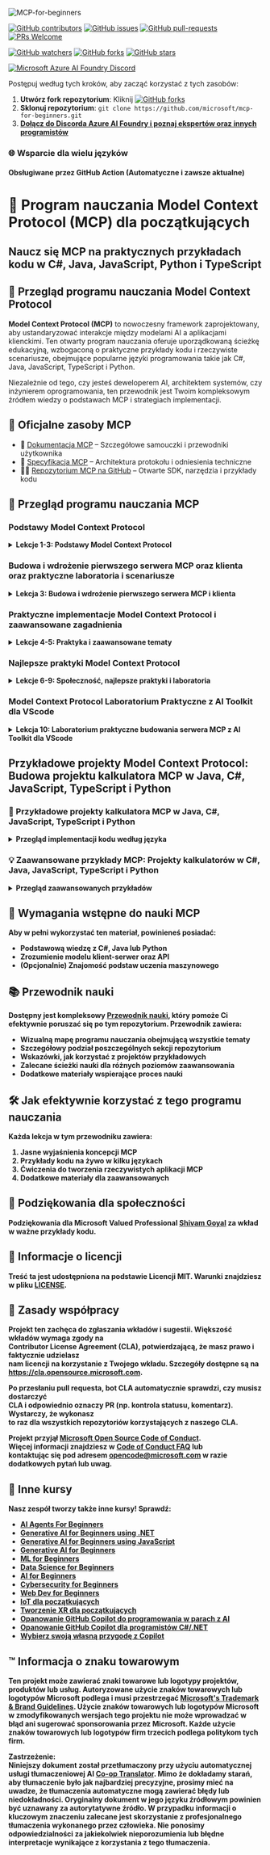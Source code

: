 <!--
CO_OP_TRANSLATOR_METADATA:
{
  "original_hash": "44405cc3bec37703b241dd4d8336e54a",
  "translation_date": "2025-07-01T09:38:25+00:00",
  "source_file": "README.md",
  "language_code": "pl"
}
-->
![MCP-for-beginners](../../translated_images/mcp-beginners.2ce2b317996369ff66c5b72e25eff9d4288ab2741fc70c0b4e523d1ae1e249fd.pl.png) 

[![GitHub contributors](https://img.shields.io/github/contributors/microsoft/mcp-for-beginners.svg)](https://GitHub.com/microsoft/mcp-for-beginners/graphs/contributors)
[![GitHub issues](https://img.shields.io/github/issues/microsoft/mcp-for-beginners.svg)](https://GitHub.com/microsoft/mcp-for-beginners/issues)
[![GitHub pull-requests](https://img.shields.io/github/issues-pr/microsoft/mcp-for-beginners.svg)](https://GitHub.com/microsoft/mcp-for-beginners/pulls)
[![PRs Welcome](https://img.shields.io/badge/PRs-welcome-brightgreen.svg?style=flat-square)](http://makeapullrequest.com)

[![GitHub watchers](https://img.shields.io/github/watchers/microsoft/mcp-for-beginners.svg?style=social&label=Watch)](https://GitHub.com/microsoft/mcp-for-beginners/watchers)
[![GitHub forks](https://img.shields.io/github/forks/microsoft/mcp-for-beginners.svg?style=social&label=Fork)](https://GitHub.com/microsoft/mcp-for-beginners/fork)
[![GitHub stars](https://img.shields.io/github/stars/microsoft/mcp-for-beginners?style=social&label=Star)](https://GitHub.com/microsoft/mcp-for-beginners/stargazers)


[![Microsoft Azure AI Foundry Discord](https://dcbadge.vercel.app/api/server/ByRwuEEgH4)](https://discord.com/invite/ByRwuEEgH4)


Postępuj według tych kroków, aby zacząć korzystać z tych zasobów:
1. **Utwórz fork repozytorium**: Kliknij [![GitHub forks](https://img.shields.io/github/forks/microsoft/mcp-for-beginners.svg?style=social&label=Fork)](https://GitHub.com/microsoft/mcp-for-beginners/fork)
2. **Sklonuj repozytorium**:   `git clone https://github.com/microsoft/mcp-for-beginners.git`
3. [**Dołącz do Discorda Azure AI Foundry i poznaj ekspertów oraz innych programistów**](https://discord.com/invite/ByRwuEEgH4)


### 🌐 Wsparcie dla wielu języków

#### Obsługiwane przez GitHub Action (Automatyczne i zawsze aktualne)

# 🚀 Program nauczania Model Context Protocol (MCP) dla początkujących

## **Naucz się MCP na praktycznych przykładach kodu w C#, Java, JavaScript, Python i TypeScript**

## 🧠 Przegląd programu nauczania Model Context Protocol

**Model Context Protocol (MCP)** to nowoczesny framework zaprojektowany, aby ustandaryzować interakcje między modelami AI a aplikacjami klienckimi. Ten otwarty program nauczania oferuje uporządkowaną ścieżkę edukacyjną, wzbogaconą o praktyczne przykłady kodu i rzeczywiste scenariusze, obejmujące popularne języki programowania takie jak C#, Java, JavaScript, TypeScript i Python.

Niezależnie od tego, czy jesteś deweloperem AI, architektem systemów, czy inżynierem oprogramowania, ten przewodnik jest Twoim kompleksowym źródłem wiedzy o podstawach MCP i strategiach implementacji.

## 🔗 Oficjalne zasoby MCP

- 📘 [Dokumentacja MCP](https://modelcontextprotocol.io/) – Szczegółowe samouczki i przewodniki użytkownika  
- 📜 [Specyfikacja MCP](https://spec.modelcontextprotocol.io/) – Architektura protokołu i odniesienia techniczne  
- 🧑‍💻 [Repozytorium MCP na GitHub](https://github.com/modelcontextprotocol) – Otwarte SDK, narzędzia i przykłady kodu  

## 🧭 Przegląd programu nauczania MCP

### Podstawy Model Context Protocol  
<details>
  <summary><strong> Lekcje 1-3: Podstawy Model Context Protocol</strong></summary>

- **00. Wprowadzenie do MCP**  
  Przegląd Model Context Protocol i jego znaczenia w pipeline’ach AI. [Czytaj więcej](./00-Introduction/README.md)
- **01. Wyjaśnienie kluczowych pojęć**  
  Szczegółowe omówienie podstawowych koncepcji MCP. [Czytaj więcej](./01-CoreConcepts/README.md)
- **02. Bezpieczeństwo w MCP**  
  Zagrożenia bezpieczeństwa i najlepsze praktyki. [Czytaj więcej](./02-Security/README.md)
- **03. Pierwsze kroki z MCP**  
  Konfiguracja środowiska, podstawowe serwery/klienci, integracja. [Czytaj więcej](./03-GettingStarted/README.md)
</details>

### Budowa i wdrożenie pierwszego serwera MCP oraz klienta oraz praktyczne laboratoria i scenariusze  
<details>
  <summary><strong> Lekcja 3: Budowa i wdrożenie pierwszego serwera MCP i klienta</strong></summary>

- **3.1. Pierwszy serwer** – [Przewodnik](./03-GettingStarted/01-first-server/README.md)
- **3.2. Pierwszy klient** – [Przewodnik](./03-GettingStarted/02-client/README.md)
- **3.3. Klient z LLM** – [Przewodnik](./03-GettingStarted/03-llm-client/README.md)
- **3.4. Konsumpcja serwera w Visual Studio Code** – [Przewodnik](./03-GettingStarted/04-vscode/README.md)
- **3.5. Tworzenie serwera z użyciem SSE** – [Przewodnik](./03-GettingStarted/05-sse-server/README.md)
- **3.6. HTTP Streaming** – [Przewodnik](./03-GettingStarted/06-http-streaming/README.md)
- **3.7. Korzystanie z AI Toolkit** – [Przewodnik](./03-GettingStarted/07-aitk/README.md)
- **3.8. Testowanie serwera** – [Przewodnik](./03-GettingStarted/08-testing/README.md)
- **3.9. Wdrożenie serwera** – [Przewodnik](./03-GettingStarted/09-deployment/README.md)
</details>

### Praktyczne implementacje Model Context Protocol i zaawansowane zagadnienia  
<details>
  <summary><strong> Lekcje 4-5: Praktyka i zaawansowane tematy</strong></summary>

- **04. Praktyczna implementacja**  
  SDK, debugowanie, testowanie, wielokrotnego użytku szablony promptów. [Czytaj więcej](./04-PracticalImplementation/README.md)
- **05. Zaawansowane tematy w MCP**  
  AI multimodalne, skalowanie, zastosowania korporacyjne. [Czytaj więcej](./05-AdvancedTopics/README.md)
- **5.1. Integracja MCP z Azure** – [Przewodnik](./05-AdvancedTopics/mcp-integration/README.md)
- **5.2. Multimodalność** – [Przewodnik](./05-AdvancedTopics/mcp-multi-modality/README.md)
- **5.3. Demo MCP OAuth2** – [Przewodnik](./05-AdvancedTopics/mcp-oauth2-demo/README.md)
- **5.4. Root Contexts** – [Przewodnik](./05-AdvancedTopics/mcp-root-contexts/README.md)
- **5.5. Routing** – [Przewodnik](./05-AdvancedTopics/mcp-routing/README.md)
- **5.6. Sampling** – [Przewodnik](./05-AdvancedTopics/mcp-sampling/README.md)
- **5.7. Skalowanie** – [Przewodnik](./05-AdvancedTopics/mcp-scaling/README.md)
- **5.8. Bezpieczeństwo** – [Przewodnik](./05-AdvancedTopics/mcp-security/README.md)
- **5.9. MCP do wyszukiwania w sieci** – [Przewodnik](./05-AdvancedTopics/web-search-mcp/README.md)
- **5.10. Streaming w czasie rzeczywistym** – [Przewodnik](./05-AdvancedTopics/mcp-realtimestreaming/README.md)
- **5.11. Wyszukiwanie w sieci w czasie rzeczywistym** – [Przewodnik](./05-AdvancedTopics/mcp-realtimesearch/README.md)
- **5.12. Uwierzytelnianie Entra ID dla serwerów Model Context Protocol** – [Przewodnik](./05-AdvancedTopics/mcp-security-entra/README.md)
</details>

### Najlepsze praktyki Model Context Protocol  
<details>
  <summary><strong> Lekcje 6-9: Społeczność, najlepsze praktyki i laboratoria</strong></summary>
- **06. Wkład Społeczności** – [Przewodnik](./06-CommunityContributions/README.md)
- **07. Wnioski z Wczesnej Adopcji** – [Przewodnik](./07-LessonsFromEarlyAdoption/README.md)
- **08. Najlepsze Praktyki dla MCP** – [Przewodnik](./08-BestPractices/README.md)
- **09. Studia Przypadków MCP** – [Przewodnik](./09-CaseStudy/README.md)
</details>

### Model Context Protocol Laboratorium Praktyczne z AI Toolkit dla VScode
<details>
  <summary><strong>Lekcja 10: Laboratorium praktyczne budowania serwera MCP z AI Toolkit dla VScode</summary>
    
- **10. Usprawnianie przepływów pracy AI: Budowa serwera MCP z AI Toolkit** – [Laboratorium praktyczne](./10-StreamliningAIWorkflowsBuildingAnMCPServerWithAIToolkit/README.md)
</details>

## Przykładowe projekty Model Context Protocol: Budowa projektu kalkulatora MCP w Java, C#, JavaScript, TypeScript i Python

### 🧮 Przykładowe projekty kalkulatora MCP w Java, C#, JavaScript, TypeScript i Python
<details>
  <summary><strong>Przegląd implementacji kodu według języka</strong></summary>

  - [Przykład serwera MCP w C#](./03-GettingStarted/samples/csharp/README.md)
  - [Kalkulator MCP w Java](./03-GettingStarted/samples/java/calculator/README.md)
  - [Demo MCP w JavaScript](./03-GettingStarted/samples/javascript/README.md)
  - [Serwer MCP w Python](../../03-GettingStarted/samples/python/mcp_calculator_server.py)
  - [Przykład MCP w TypeScript](./03-GettingStarted/samples/typescript/README.md)

</details>

### 💡 Zaawansowane przykłady MCP: Projekty kalkulatorów w C#, Java, JavaScript, TypeScript i Python
<details>
  <summary><strong>Przegląd zaawansowanych przykładów</strong></summary>

  - [Zaawansowany przykład w C#](./04-PracticalImplementation/samples/csharp/README.md)
  - [Przykład aplikacji kontenerowej w Java](./04-PracticalImplementation/samples/java/containerapp/README.md)
  - [Zaawansowany przykład w JavaScript](./04-PracticalImplementation/samples/javascript/README.md)
  - [Złożona implementacja w Python](../../04-PracticalImplementation/samples/python/mcp_sample.py)
  - [Przykład kontenera w TypeScript](./04-PracticalImplementation/samples/typescript/README.md)

</details>

## 🎯 Wymagania wstępne do nauki MCP

Aby w pełni wykorzystać ten materiał, powinieneś posiadać:

- Podstawową wiedzę z C#, Java lub Python  
- Zrozumienie modelu klient-serwer oraz API  
- (Opcjonalnie) Znajomość podstaw uczenia maszynowego  

## 📚 Przewodnik nauki

Dostępny jest kompleksowy [Przewodnik nauki](./study_guide.md), który pomoże Ci efektywnie poruszać się po tym repozytorium. Przewodnik zawiera:

- Wizualną mapę programu nauczania obejmującą wszystkie tematy  
- Szczegółowy podział poszczególnych sekcji repozytorium  
- Wskazówki, jak korzystać z projektów przykładowych  
- Zalecane ścieżki nauki dla różnych poziomów zaawansowania  
- Dodatkowe materiały wspierające proces nauki  

## 🛠️ Jak efektywnie korzystać z tego programu nauczania

Każda lekcja w tym przewodniku zawiera:

1. Jasne wyjaśnienia koncepcji MCP  
2. Przykłady kodu na żywo w kilku językach  
3. Ćwiczenia do tworzenia rzeczywistych aplikacji MCP  
4. Dodatkowe materiały dla zaawansowanych  

## 🌟 Podziękowania dla społeczności

Podziękowania dla Microsoft Valued Professional [Shivam Goyal](https://www.linkedin.com/in/shivam2003/) za wkład w ważne przykłady kodu.

## 📜 Informacje o licencji

Treść ta jest udostępniona na podstawie **Licencji MIT**. Warunki znajdziesz w pliku [LICENSE](../../LICENSE).

## 🤝 Zasady współpracy

Projekt ten zachęca do zgłaszania wkładów i sugestii. Większość wkładów wymaga zgody na  
Contributor License Agreement (CLA), potwierdzającą, że masz prawo i faktycznie udzielasz  
nam licencji na korzystanie z Twojego wkładu. Szczegóły dostępne są na <https://cla.opensource.microsoft.com>.

Po przesłaniu pull requesta, bot CLA automatycznie sprawdzi, czy musisz dostarczyć  
CLA i odpowiednio oznaczy PR (np. kontrola statusu, komentarz). Wystarczy, że wykonasz  
to raz dla wszystkich repozytoriów korzystających z naszego CLA.

Projekt przyjął [Microsoft Open Source Code of Conduct](https://opensource.microsoft.com/codeofconduct/).  
Więcej informacji znajdziesz w [Code of Conduct FAQ](https://opensource.microsoft.com/codeofconduct/faq/) lub  
kontaktując się pod adresem [opencode@microsoft.com](mailto:opencode@microsoft.com) w razie dodatkowych pytań lub uwag.

## 🎒 Inne kursy  
Nasz zespół tworzy także inne kursy! Sprawdź:

- [AI Agents For Beginners](https://github.com/microsoft/ai-agents-for-beginners?WT.mc_id=academic-105485-koreyst)  
- [Generative AI for Beginners using .NET](https://github.com/microsoft/Generative-AI-for-beginners-dotnet?WT.mc_id=academic-105485-koreyst)  
- [Generative AI for Beginners using JavaScript](https://github.com/microsoft/generative-ai-with-javascript?WT.mc_id=academic-105485-koreyst)  
- [Generative AI for Beginners](https://github.com/microsoft/generative-ai-for-beginners?WT.mc_id=academic-105485-koreyst)  
- [ML for Beginners](https://aka.ms/ml-beginners?WT.mc_id=academic-105485-koreyst)  
- [Data Science for Beginners](https://aka.ms/datascience-beginners?WT.mc_id=academic-105485-koreyst)  
- [AI for Beginners](https://aka.ms/ai-beginners?WT.mc_id=academic-105485-koreyst)  
- [Cybersecurity for Beginners](https://github.com/microsoft/Security-101??WT.mc_id=academic-96948-sayoung)  
- [Web Dev for Beginners](https://aka.ms/webdev-beginners?WT.mc_id=academic-105485-koreyst)
- [IoT dla początkujących](https://aka.ms/iot-beginners?WT.mc_id=academic-105485-koreyst)
- [Tworzenie XR dla początkujących](https://github.com/microsoft/xr-development-for-beginners?WT.mc_id=academic-105485-koreyst)
- [Opanowanie GitHub Copilot do programowania w parach z AI](https://aka.ms/GitHubCopilotAI?WT.mc_id=academic-105485-koreyst)
- [Opanowanie GitHub Copilot dla programistów C#/.NET](https://github.com/microsoft/mastering-github-copilot-for-dotnet-csharp-developers?WT.mc_id=academic-105485-koreyst)
- [Wybierz swoją własną przygodę z Copilot](https://github.com/microsoft/CopilotAdventures?WT.mc_id=academic-105485-koreyst)


## ™️ Informacja o znaku towarowym

Ten projekt może zawierać znaki towarowe lub logotypy projektów, produktów lub usług. Autoryzowane użycie znaków towarowych lub logotypów Microsoft podlega i musi przestrzegać
[Microsoft's Trademark & Brand Guidelines](https://www.microsoft.com/legal/intellectualproperty/trademarks/usage/general).
Użycie znaków towarowych lub logotypów Microsoft w zmodyfikowanych wersjach tego projektu nie może wprowadzać w błąd ani sugerować sponsorowania przez Microsoft.
Każde użycie znaków towarowych lub logotypów firm trzecich podlega politykom tych firm.

**Zastrzeżenie**:  
Niniejszy dokument został przetłumaczony przy użyciu automatycznej usługi tłumaczeniowej AI [Co-op Translator](https://github.com/Azure/co-op-translator). Mimo że dokładamy starań, aby tłumaczenie było jak najbardziej precyzyjne, prosimy mieć na uwadze, że tłumaczenia automatyczne mogą zawierać błędy lub niedokładności. Oryginalny dokument w jego języku źródłowym powinien być uznawany za autorytatywne źródło. W przypadku informacji o kluczowym znaczeniu zalecane jest skorzystanie z profesjonalnego tłumaczenia wykonanego przez człowieka. Nie ponosimy odpowiedzialności za jakiekolwiek nieporozumienia lub błędne interpretacje wynikające z korzystania z tego tłumaczenia.